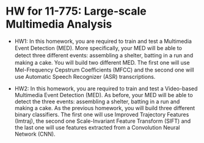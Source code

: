 # HW for 11-775: Large-scale Multimedia Analysis

- HW1: In this homework, you are required to train and test a Multimedia Event Detection (MED). More speciﬁcally, your MED will be able to detect three diﬀerent events: assembling a shelter, batting in a run and making a cake. You will build two diﬀerent MED. The ﬁrst one will use Mel-Frequency Cepstrum Coeﬃcients (MFCC) and the second one will use Automatic Speech Recognizer (ASR) transcriptions.

- HW2: In this homework, you are required to train and test a Video-based Multimedia Event Detection (MED). As before, your MED will be able to detect the three events: assembling a shelter, batting in a run and making a cake. As the previous homework, you will build three different binary classifiers. The first one will use Improved Trajectory Features (Imtraj), the second one Scale-Invariant Feature Transform (SIFT) and the last one will use features extracted from a Convolution Neural Network (CNN).
